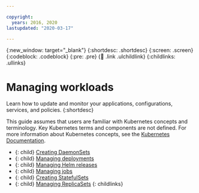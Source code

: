 ```yaml
---

copyright:
  years: 2016, 2020
lastupdated: "2020-03-17"

---
```


{:new_window: target="_blank"}
{:shortdesc: .shortdesc}
{:screen: .screen}
{:codeblock: .codeblock}
{:pre: .pre}
{:child: .link .ulchildlink}
{:childlinks: .ullinks}

# Managing workloads

Learn how to update and monitor your applications, configurations, services, and policies.
{:shortdesc}

This guide assumes that users are familiar with Kubernetes concepts and terminology. Key Kubernetes terms and components are not defined. For more information about Kubernetes concepts, see the [Kubernetes Documentation](https://kubernetes.io/docs/home/).

- {: child} [Creating DaemonSets](../manage_applications/create_daemonset.md)
- {: child} [Managing deployments](../manage_applications/manage_apps.md)
- {: child} [Managing Helm releases](../manage_applications/manage_helmreleases.md)
- {: child} [Managing jobs](../manage_applications/manage_jobs.md)
- {: child} [Creating StatefulSets](../manage_applications/stateful_apps.md)
- {: child} [Managing ReplicaSets](../manage_applications/replicaSets.md)
{: childlinks}

